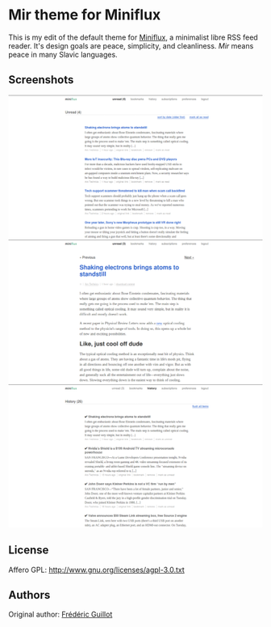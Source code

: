 Mir theme for Miniflux
======================

This is my edit of the default theme for [Miniflux](https://github.com/miniflux/miniflux), a minimalist libre RSS feed reader. It's design goals are peace, simplicity, and cleanliness. _Mir_ means peace in many Slavic languages.

Screenshots
-----------
![Unread Items Screenshot](unread_scrot.png)
![Item Screenshot](item_scrot.png)
![History Screenshot](history_scrot.png)

License
-------
Affero GPL: <http://www.gnu.org/licenses/agpl-3.0.txt>

Authors
-------
Original author: [Frédéric Guillot](http://fredericguillot.com/)

